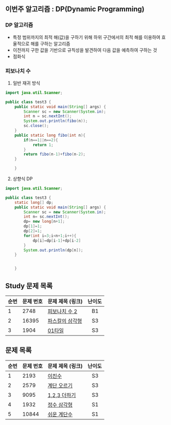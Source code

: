 ## 이번주 알고리즘 : DP(Dynamic Programming)

### DP 알고리즘
- 특정 범위까지의 최적 해(값)을 구하기 위해 하위 구간에서의 최적 해를 이용하여 효율적으로 해를 구하는 알고리즘
- 이전까지 구한 값을 기반으로 규칙성을 발견하여 다음 값을 예측하여 구하는 것
- 점화식

### 피보나치 수
1. 일반 재귀 방식
```java
import java.util.Scanner;

public class test3 {
    public static void main(String[] args) {
        Scanner sc = new Scanner(System.in);
        int n = sc.nextInt();
        System.out.println(fibo(n));
        sc.close();
    }
    public static long fibo(int n){
        if(n==1||n==2){
            return 1;
        }
        return fibo(n-1)+fibo(n-2);
    }

    }
```
2. 상향식 DP
```java
import java.util.Scanner;

public class test3 {
    static long[] dp;
    public static void main(String[] args) {
        Scanner sc = new Scanner(System.in);
        int n= sc.nextInt();
        dp= new long[n+1];
        dp[1]=1;
        dp[2]=1;
        for(int i=3;i<n+1;i++){
            dp[i]=dp[i-1]+dp[i-2]
        }
        System.out.println(dp[n]);
    }


    }

```




## Study 문제 목록

| **순번** | **문제 번호** | **문제 제목 (링크)** | 난이도 | 
| -------- | -------- | -------- | --- | 
| 1 | 2748 | [피보나치 수 2](https://www.acmicpc.net/problem/2748) | &nbsp;&nbsp; B1 |
| 2 | 16395 | [파스칼의 삼각형](https://www.acmicpc.net/problem/16395) | &nbsp;&nbsp; S3 |
| 3 | 1904 | [01타일](https://www.acmicpc.net/problem/1904) | &nbsp;&nbsp; S3 |



## 문제 목록

| **순번** | **문제 번호** | **문제 제목 (링크)** | 난이도 | 
| -------- | -------- | -------- | --- | 
| 1 | 2193 | [이친수](https://www.acmicpc.net/problem/2193) | &nbsp;&nbsp; S3 |
| 2 | 2579 | [계단 오르기](https://www.acmicpc.net/problem/2579) | &nbsp;&nbsp; S3 |
| 3 | 9095 | [1,2,3 더하기](https://www.acmicpc.net/problem/9095) | &nbsp;&nbsp; S3 |
| 4 | 1932 | [정수 삼각형](https://www.acmicpc.net/problem/1932) | &nbsp;&nbsp; S1 |
| 5 | 10844 | [쉬운 계단수](https://www.acmicpc.net/problem/10844) | &nbsp;&nbsp; S1 |
